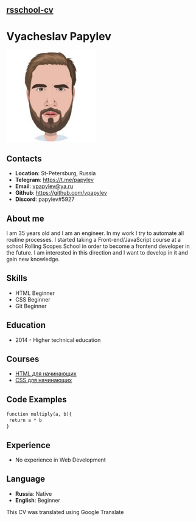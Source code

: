 ## [rsschool-cv](https://vpapylev.github.io/rsschool-cv/cv)

# Vyacheslav Papylev

![Me](/img/papylev_user_picture.png)

## Contacts
- __Location__: St-Petersburg, Russia
- __Telegram__: https://t.me/papylev 
- __Email__: vpapylev@ya.ru
- __Github__: https://github.com/vpapylev
- __Discord__: papylev#5927

## About me
I am 35 years old and I am an engineer. In my work I try to automate all routine processes. I started taking a Front-end/JavaScript course at a school Rolling Scopes School in order to become a frontend developer in the future. I am interested in this direction and I want to develop in it and gain new knowledge.

## Skills
- HTML Beginner
- CSS Beginner
- Git Beginner

## Education
- 2014 - Higher technical education

## Courses
- [HTML для начинающих](https://ru.code-basics.com/languages/html)
- [CSS для начинающих](https://ru.code-basics.com/languages/css)

## Code Examples
```JS
function multiply(a, b){
 return a * b
}
```

## Experience
- No experience in Web Development

## Language
- __Russia__: Native
- __English__: Beginner

This CV was translated using Google Translate
